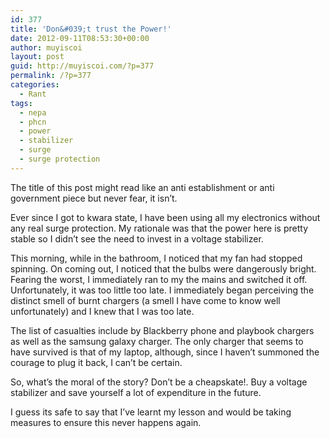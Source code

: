 ```yaml
---
id: 377
title: 'Don&#039;t trust the Power!'
date: 2012-09-11T08:53:30+00:00
author: muyiscoi
layout: post
guid: http://muyiscoi.com/?p=377
permalink: /?p=377
categories:
  - Rant
tags:
  - nepa
  - phcn
  - power
  - stabilizer
  - surge
  - surge protection
---
```

The title of this post might read like an anti establishment or anti government piece but never fear, it isn&#8217;t.
  
Ever since I got to kwara state, I have been using all my electronics without any real surge protection. My rationale was that the power here is pretty stable so I didn&#8217;t see the need to invest in a voltage stabilizer.
  
This morning, while in the bathroom, I noticed that my fan had stopped spinning. On coming out, I noticed that the bulbs were dangerously bright. Fearing the worst, I immediately ran to my the mains and switched it off. Unfortunately, it was too little too late. I immediately began perceiving the distinct smell of burnt chargers (a smell I have come to know well unfortunately) and I knew that I was too late.
  
The list of casualties include by Blackberry phone and playbook chargers as well as the samsung galaxy charger. The only charger that seems to have survived is that of my laptop, although, since I haven&#8217;t summoned the courage to plug it back, I can&#8217;t be certain.
  
So, what&#8217;s the moral of the story? Don&#8217;t be a cheapskate!. Buy a voltage stabilizer and save yourself a lot of expenditure in the future.
  
I guess its safe to say that I&#8217;ve learnt my lesson and would be taking measures to ensure this never happens again.